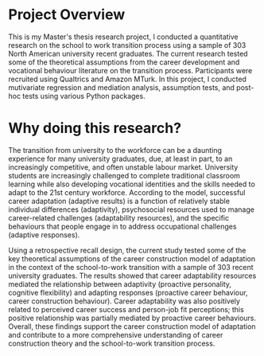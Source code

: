 # Project Overview

This is my Master's thesis research project, I conducted a quantitative research on the school to work transition process using a sample of 303 North American university recent graduates. The current research tested some of the theoretical assumptions from the career development and vocational behaviour literature on the transition process. Participants were recruited using Qualtrics and Amazon MTurk. In this project, I conducted mutivariate regression and mediation analysis, assumption tests, and post-hoc tests using various Python packages.

# Why doing this research?

The transition from university to the workforce can be a daunting experience for many university graduates, due, at least in part, to an increasingly competitive, and often unstable labour market. University students are increasingly challenged to complete traditional classroom learning while also developing vocational identities and the skills needed to adapt to the 21st century workforce. According to the model, successful career adaptation (adaptive results) is a function of relatively stable individual differences (adaptivity), psychosocial resources used to manage career-related challenges (adaptability resources), and the specific behaviours that people engage in to address occupational challenges (adaptive responses).

Using a retrospective recall design, the current study tested some of the key theoretical assumptions of the career construction model of adaptation in the context of the school-to-work transition with a sample of 303 recent university graduates. The results showed that career adaptability resources mediated the relationship between adaptivity (proactive personality, cognitive flexibility) and adapting responses (proactive career behaviour, career construction behaviour). Career adaptability was also positively related to perceived career success and person-job fit perceptions; this positive relationship was partially mediated by proactive career behaviours. Overall, these findings support the career construction model of adaptation and contribute to a more comprehensive understanding of career construction theory and the school-to-work transition process.

